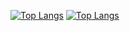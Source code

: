 [![Top Langs](https://github-readme-stats.vercel.app/api/top-langs/?username=u-Kuro&hide_border=true&bg_color=0d1117&title_color=f0f6fc&text_color=f0f6fc&border_color=3d4443&layout=normal&langs_count=8&custom_title=‎Most+Used+Languages&size_weight=0.5&count_weight=0.5&card_width=290&border_radius=6&hide_progress=false)](https://github.com/u-Kuro) [![Top Langs](https://github-readme-stats.vercel.app/api/top-langs/?username=u-Kuro&hide_title=true&hide_border=true&bg_color=0d1117&title_color=0d1117&text_color=f0f6fc&border_color=3d4443&layout=pie&langs_count=12&custom_title=‎______________________________&size_weight=0.5&count_weight=0.5&card_width=325&border_radius=6&hide_progress=false)](https://github.com/u-Kuro)
